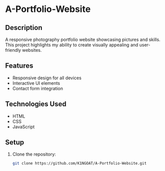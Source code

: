 # A-Portfolio-Website
## Description
A responsive photography portfolio website showcasing pictures and skills. This project highlights my ability to create visually appealing and user-friendly websites.

## Features
- Responsive design for all devices
- Interactive UI elements
- Contact form integration

## Technologies Used
- HTML
- CSS
- JavaScript

## Setup
1. Clone the repository:
   ```bash
   git clone https://github.com/K1NGOAT/A-Portfolio-Website.git
